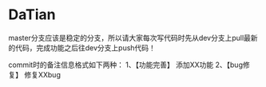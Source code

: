 # DaTian

master分支应该是稳定的分支，所以请大家每次写代码时先从dev分支上pull最新的代码，完成功能之后往dev分支上push代码！ 

commit时的备注信息格式如下两种：
1、【功能完善】 添加XX功能
2、【bug修复】 修复XXbug

